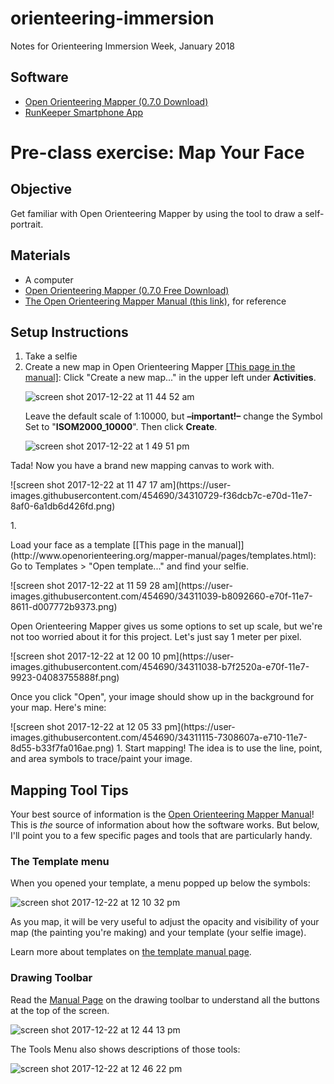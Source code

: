# orienteering-immersion
Notes for Orienteering Immersion Week, January 2018

## Software
* [Open Orienteering Mapper (0.7.0 Download)](http://www.openorienteering.org/apps/mapper/)
* [RunKeeper Smartphone App](https://runkeeper.com/)

# Pre-class exercise: Map Your Face

## Objective
Get familiar with Open Orienteering Mapper by using the tool to draw a self-portrait.

## Materials
* A computer
* [Open Orienteering Mapper (0.7.0 Free Download)](http://www.openorienteering.org/apps/mapper/)
* [The Open Orienteering Mapper Manual (this link)](http://www.openorienteering.org/mapper-manual/pages/), for reference

## Setup Instructions

1. Take a selfie
1. Create a new map in Open Orienteering Mapper [[This page in the manual]](http://www.openorienteering.org/mapper-manual/pages/new_map.html): Click "Create a new map..." in the upper left under **Activities**.</p><p> ![screen shot 2017-12-22 at 11 44 52 am](https://user-images.githubusercontent.com/454690/34310655-9a84f5ee-e70d-11e7-9129-9a9ce8e2e8da.png)</p><p>Leave the default scale of 1:10000, but **–important!–** change the Symbol Set to "**ISOM2000_10000**". Then click **Create**.</p><p>![screen shot 2017-12-22 at 1 49 51 pm](https://user-images.githubusercontent.com/454690/34313308-0c05ae3c-e71f-11e7-9874-183c244fa8e9.png)
</p><p>Tada! Now you have a brand new mapping canvas to work with. </p><p>![screen shot 2017-12-22 at 11 47 17 am](https://user-images.githubusercontent.com/454690/34310729-f36dcb7c-e70d-11e7-8af0-6a1db6d426fd.png)</p>
1. <p>Load your face as a template [[This page in the manual]](http://www.openorienteering.org/mapper-manual/pages/templates.html): Go to Templates > "Open template..." and find your selfie.</p><p>![screen shot 2017-12-22 at 11 59 28 am](https://user-images.githubusercontent.com/454690/34311039-b8092660-e70f-11e7-8611-d007772b9373.png)</p><p>Open Orienteering Mapper gives us some options to set up scale, but we're not too worried about it for this project. Let's just say 1 meter per pixel. </p><p>![screen shot 2017-12-22 at 12 00 10 pm](https://user-images.githubusercontent.com/454690/34311038-b7f2520a-e70f-11e7-9923-04083755888f.png)</p><p>Once you click "Open", your image should show up in the background for your map. Here's mine:</p><p>![screen shot 2017-12-22 at 12 05 33 pm](https://user-images.githubusercontent.com/454690/34311115-7308607a-e710-11e7-8d55-b33f7fa016ae.png)
1. Start mapping! The idea is to use the line, point, and area symbols to trace/paint your image.

## Mapping Tool Tips
Your best source of information is the [Open Orienteering Mapper Manual](http://www.openorienteering.org/mapper-manual/pages/)! This is *the* source of information about how the software works. But below, I'll point you to a few specific pages and tools that are particularly handy.

### The Template menu
When you opened your template, a menu popped up below the symbols:

![screen shot 2017-12-22 at 12 10 32 pm](https://user-images.githubusercontent.com/454690/34311220-3685a45e-e711-11e7-82b7-41c4aa7e9886.png)

As you map, it will be very useful to adjust the opacity and visibility of your map (the painting you're making) and your template (your selfie image).

Learn more about templates on [the template manual page](http://www.openorienteering.org/mapper-manual/pages/templates.html).

### Drawing Toolbar
Read the [Manual Page](http://www.openorienteering.org/mapper-manual/pages/toolbars.html#drawing-toolbar) on the drawing toolbar to understand all the buttons at the top of the screen.

![screen shot 2017-12-22 at 12 44 13 pm](https://user-images.githubusercontent.com/454690/34312016-e5e8c012-e715-11e7-9da4-f0093b4a6202.png)

The Tools Menu also shows descriptions of those tools:

![screen shot 2017-12-22 at 12 46 22 pm](https://user-images.githubusercontent.com/454690/34312056-2d305ac0-e716-11e7-83a6-04197c3e110a.png)
